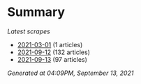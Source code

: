 # Summary
*Latest scrapes*
* [2021-03-01](https://github.com/nuuuwan/news_lk/blob/data/news_lk.2021-03-01.json) (1 articles)
* [2021-09-12](https://github.com/nuuuwan/news_lk/blob/data/news_lk.2021-09-12.json) (132 articles)
* [2021-09-13](https://github.com/nuuuwan/news_lk/blob/data/news_lk.2021-09-13.json) (97 articles)

*Generated at 04:09PM, September 13, 2021*